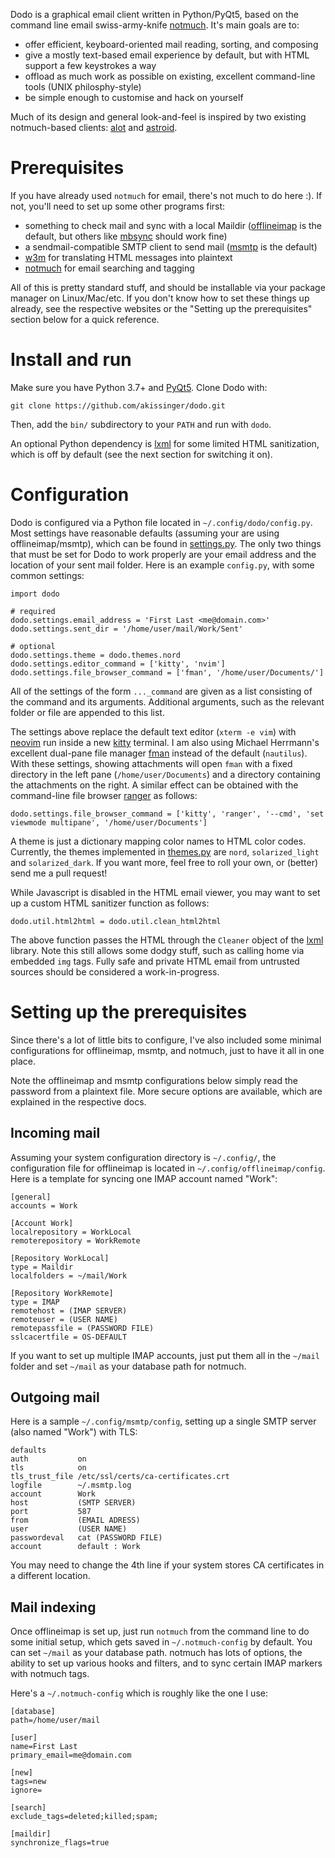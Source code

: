 Dodo is a graphical email client written in Python/PyQt5, based on the command line email swiss-army-knife [notmuch](https://notmuchmail.org/). It's main goals are to:

* offer efficient, keyboard-oriented mail reading, sorting, and composing
* give a mostly text-based email experience by default, but with HTML support a few keystrokes a way
* offload as much work as possible on existing, excellent command-line tools (UNIX philosphy-style)
* be simple enough to customise and hack on yourself

Much of its design and general look-and-feel is inspired by two existing notmuch-based clients: [alot](https://github.com/pazz/alot) and [astroid](https://github.com/astroidmail/astroid).

# Prerequisites

If you have already used `notmuch` for email, there's not much to do here :). If not, you'll need to set up some other programs first:

* something to check mail and sync with a local Maildir ([offlineimap](http://www.offlineimap.org/) is the default, but others like [mbsync](https://isync.sourceforge.io/) should work fine)
* a sendmail-compatible SMTP client to send mail ([msmtp](https://marlam.de/msmtp/) is the default)
* [w3m](http://w3m.sourceforge.net/) for translating HTML messages into plaintext
* [notmuch](https://notmuchmail.org/) for email searching and tagging

All of this is pretty standard stuff, and should be installable via your package manager on Linux/Mac/etc. If you don't know how to set these things up already, see the respective websites or the "Setting up the prerequisites" section below for a quick reference.


# Install and run

Make sure you have Python 3.7+ and [PyQt5](https://riverbankcomputing.com/software/pyqt/intro). Clone Dodo with:

    git clone https://github.com/akissinger/dodo.git
    
Then, add the `bin/` subdirectory to your `PATH` and run with `dodo`.

An optional Python dependency is [lxml](https://lxml.de/) for some limited HTML sanitization, which is off by default (see the next section for switching it on).


# Configuration

Dodo is configured via a Python file located in `~/.config/dodo/config.py`. Most settings have reasonable defaults (assuming your are using offlineimap/msmtp), which can be found in [settings.py](https://github.com/akissinger/dodo/blob/master/dodo/settings.py). The only two things that must be set for Dodo to work properly are your email address and the location of your sent mail folder. Here is an example `config.py`, with some common settings:

    import dodo
    
    # required
    dodo.settings.email_address = 'First Last <me@domain.com>'
    dodo.settings.sent_dir = '/home/user/mail/Work/Sent'
    
    # optional
    dodo.settings.theme = dodo.themes.nord
    dodo.settings.editor_command = ['kitty', 'nvim']
    dodo.settings.file_browser_command = ['fman', '/home/user/Documents/']

All of the settings of the form `..._command` are given as a list consisting of the command and its arguments. Additional arguments, such as the relevant folder or file are appended to this list.

The settings above replace the default text editor (`xterm -e vim`) with [neovim](https://neovim.io/) run inside a new [kitty](https://sw.kovidgoyal.net/kitty/) terminal. I am also using Michael Herrmann's excellent dual-pane file manager [fman](https://fman.io/) instead of the default (`nautilus`). With these settings, showing attachments will open `fman` with a fixed directory in the left pane (`/home/user/Documents`) and a directory containing the attachments on the right. A similar effect can be obtained with the command-line file browser [ranger](https://github.com/ranger/ranger) as follows:

    dodo.settings.file_browser_command = ['kitty', 'ranger', '--cmd', 'set viewmode multipane', '/home/user/Documents']

A theme is just a dictionary mapping color names to HTML color codes. Currently, the themes implemented in [themes.py](https://github.com/akissinger/dodo/blob/master/dodo/themes.py) are `nord`, `solarized_light` and `solarized_dark`. If you want more, feel free to roll your own, or (better) send me a pull request!

While Javascript is disabled in the HTML email viewer, you may want to set up a custom HTML sanitizer function as follows:

    dodo.util.html2html = dodo.util.clean_html2html

The above function passes the HTML through the `Cleaner` object of the [lxml](https://lxml.de/) library. Note this still allows some dodgy stuff, such as calling home via embedded `img` tags. Fully safe and private HTML email from untrusted sources should be considered a work-in-progress.



# Setting up the prerequisites

Since there's a lot of little bits to configure, I've also included some minimal configurations for offlineimap, msmtp, and notmuch, just to have it all in one place.

Note the offlineimap and msmtp configurations below simply read the password from a plaintext file. More secure options are available, which are explained in the respective docs.

## Incoming mail

Assuming your system configuration directory is `~/.config/`, the configuration file for offlineimap is located in `~/.config/offlineimap/config`. Here is a template for syncing one IMAP account named "Work":

    [general]
    accounts = Work

    [Account Work]
    localrepository = WorkLocal
    remoterepository = WorkRemote

    [Repository WorkLocal]
    type = Maildir
    localfolders = ~/mail/Work

    [Repository WorkRemote]
    type = IMAP
    remotehost = (IMAP SERVER)
    remoteuser = (USER NAME)
    remotepassfile = (PASSWORD FILE)
    sslcacertfile = OS-DEFAULT

If you want to set up multiple IMAP accounts, just put them all in the `~/mail` folder and set `~/mail` as your database path for notmuch.

## Outgoing mail

Here is a sample `~/.config/msmtp/config`, setting up a single SMTP server (also named "Work") with TLS:

    defaults
    auth           on
    tls            on
    tls_trust_file /etc/ssl/certs/ca-certificates.crt
    logfile        ~/.msmtp.log
    account        Work
    host           (SMTP SERVER)
    port           587
    from           (EMAIL ADRESS)
    user           (USER NAME)
    passwordeval   cat (PASSWORD FILE)
    account        default : Work

You may need to change the 4th line if your system stores CA certificates in a different location.

## Mail indexing

Once offlineimap is set up, just run `notmuch` from the command line to do some initial setup, which gets saved in `~/.notmuch-config` by default. You can set `~/mail` as your database path. notmuch has lots of options, the ability to set up various hooks and filters, and to sync certain IMAP markers with notmuch tags.

Here's a `~/.notmuch-config` which is roughly like the one I use:

    [database]
    path=/home/user/mail

    [user]
    name=First Last
    primary_email=me@domain.com

    [new]
    tags=new
    ignore=

    [search]
    exclude_tags=deleted;killed;spam;

    [maildir]
    synchronize_flags=true
